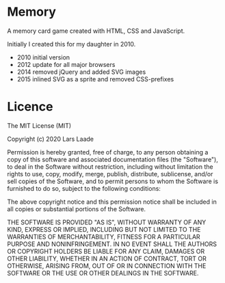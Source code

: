 Memory
======

A memory card game created with HTML, CSS and JavaScript.

Initially I created this for my daughter in 2010.

- 2010 initial version
- 2012 update for all major browsers
- 2014 removed jQuery and added SVG images
- 2015 inlined SVG as a sprite and removed CSS-prefixes

Licence
=======

The MIT License (MIT)

Copyright (c) 2020 Lars Laade

Permission is hereby granted, free of charge, to any person obtaining a copy of this software and associated documentation files (the "Software"), to deal in the Software without restriction, including without limitation the rights to use, copy, modify, merge, publish, distribute, sublicense, and/or sell copies of the Software, and to permit persons to whom the Software is furnished to do so, subject to the following conditions:

The above copyright notice and this permission notice shall be included in all copies or substantial portions of the Software.

THE SOFTWARE IS PROVIDED "AS IS", WITHOUT WARRANTY OF ANY KIND, EXPRESS OR IMPLIED, INCLUDING BUT NOT LIMITED TO THE WARRANTIES OF MERCHANTABILITY, FITNESS FOR A PARTICULAR PURPOSE AND NONINFRINGEMENT. IN NO EVENT SHALL THE AUTHORS OR COPYRIGHT HOLDERS BE LIABLE FOR ANY CLAIM, DAMAGES OR OTHER LIABILITY, WHETHER IN AN ACTION OF CONTRACT, TORT OR OTHERWISE, ARISING FROM, OUT OF OR IN CONNECTION WITH THE SOFTWARE OR THE USE OR OTHER DEALINGS IN THE SOFTWARE.
